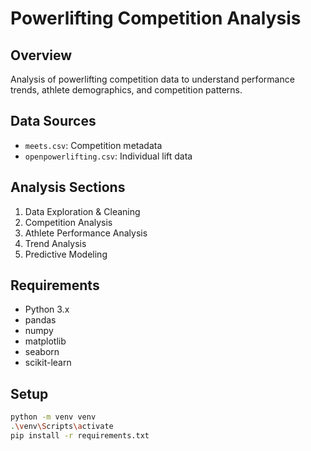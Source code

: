 # Powerlifting Competition Analysis

## Overview
Analysis of powerlifting competition data to understand performance trends, athlete demographics, and competition patterns.

## Data Sources
- `meets.csv`: Competition metadata
- `openpowerlifting.csv`: Individual lift data

## Analysis Sections
1. Data Exploration & Cleaning
2. Competition Analysis
3. Athlete Performance Analysis
4. Trend Analysis
5. Predictive Modeling

## Requirements
- Python 3.x
- pandas
- numpy
- matplotlib
- seaborn
- scikit-learn

## Setup
```bash
python -m venv venv
.\venv\Scripts\activate
pip install -r requirements.txt
```